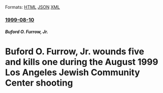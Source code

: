 
Formats: [HTML](/news/1999/08/10/buford-o-furrow-jr-wounds-five-and-kills-one-during-the-august-1999-los-angeles-jewish-community-center-shooting.html)  [JSON](/news/1999/08/10/buford-o-furrow-jr-wounds-five-and-kills-one-during-the-august-1999-los-angeles-jewish-community-center-shooting.json)  [XML](/news/1999/08/10/buford-o-furrow-jr-wounds-five-and-kills-one-during-the-august-1999-los-angeles-jewish-community-center-shooting.xml)  

### [1999-08-10](/news/1999/08/10/index.md)

##### Buford O. Furrow, Jr.
#  Buford O. Furrow, Jr. wounds five and kills one during the August 1999 Los Angeles Jewish Community Center shooting



